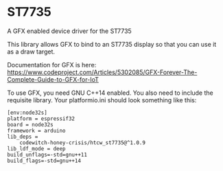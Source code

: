 # ST7735

A GFX enabled device driver for the ST7735

This library allows GFX to bind to an ST7735 display so that you can use it as a draw target.

Documentation for GFX is here: https://www.codeproject.com/Articles/5302085/GFX-Forever-The-Complete-Guide-to-GFX-for-IoT

To use GFX, you need GNU C++14 enabled. You also need to include the requisite library. Your platformio.ini should look something like this:

```
[env:node32s]
platform = espressif32
board = node32s
framework = arduino
lib_deps = 
	codewitch-honey-crisis/htcw_st7735@^1.0.9
lib_ldf_mode = deep
build_unflags=-std=gnu++11
build_flags=-std=gnu++14
```